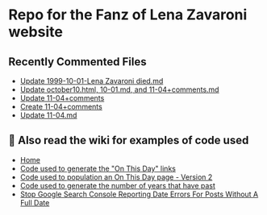 # Repo for the Fanz of Lena Zavaroni website

## Recently Commented Files
<!-- BLOG-POST-LIST:START -->
- [Update 1999-10-01-Lena Zavaroni died.md](https://github.com/FanzOfLenaZavaroni/fanzoflenazavaroni.github.io/commit/c50a48addfd5476dbb14b33f09804086e1f54a4b)
- [Update october10.html, 10-01.md, and 11-04+comments.md](https://github.com/FanzOfLenaZavaroni/fanzoflenazavaroni.github.io/commit/55ba9eb41837bfe9d6f53398b857e7963b7290f0)
- [Update 11-04+comments](https://github.com/FanzOfLenaZavaroni/fanzoflenazavaroni.github.io/commit/9a06a30bff63e553481cf7243765aa47008654ad)
- [Create 11-04+comments](https://github.com/FanzOfLenaZavaroni/fanzoflenazavaroni.github.io/commit/7721bf48a0d1c7cc51abf4cf5d2e37ea2bafbd28)
- [Update 11-04.md](https://github.com/FanzOfLenaZavaroni/fanzoflenazavaroni.github.io/commit/28094a649f5717efb2759f7bddbbd827f62eb8b2)
<!-- BLOG-POST-LIST:END -->

## :notebook: Also read the wiki for examples of code used
* [Home](https://github.com/FanzOfLenaZavaroni/fanzoflenazavaroni.github.io/wiki)
* [Code used to generate the "On This Day" links](https://github.com/FanzOfLenaZavaroni/fanzoflenazavaroni.github.io/wiki/On-This-Day-Code)
* [Code used to population an On This Day page - Version 2](https://github.com/FanzOfLenaZavaroni/fanzoflenazavaroni.github.io/wiki/Code-used-to-population-an-On-This-Day-page-%E2%80%90-Version-2)
* [Code used to generate the number of years that have past](https://github.com/FanzOfLenaZavaroni/fanzoflenazavaroni.github.io/wiki/Number-of-years-gone-by-code)
* [Stop Google Search Console Reporting Date Errors For Posts Without A Full Date](https://github.com/FanzOfLenaZavaroni/fanzoflenazavaroni.github.io/wiki/Stop-Google-Search-Console-Reporting-Date-Errors-For-Posts-Without-A-Full-Date)
